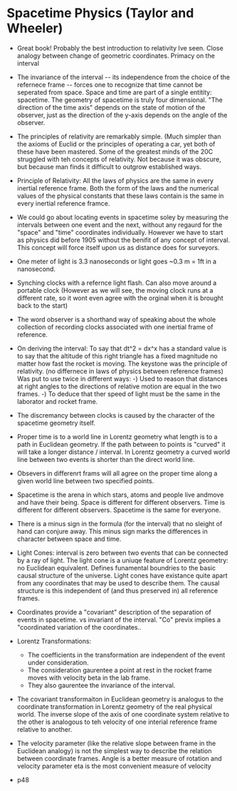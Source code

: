 # Spacetime Physics (Taylor and Wheeler)

- Great book! Probably the best introduction to relativity Ive seen. 
  Close analogy between change of geometric coordinates.
  Primacy on the interval

- The invariance of the interval -- its independence from the choice of the refernece frame -- forces one to recognize that time cannot be seperated from space. Space and time are part of a single entitity: spacetime. The geometry of spacetime is truly four dimensional. "The direction of the time axis" depends on the state of motion of the observer, just as the direction of the y-axis depends on the angle of the observer.

- The principles of relativity are remarkably simple. (Much simpler than the axioms of Euclid or the principles of operating a car, yet both of these have been mastered.  Some of the greatest minds of the 20C struggled with teh concepts of relativity. Not because it was obscure, but because man finds it difficult to outgrow established ways.

- Principle of Relativity: All the laws of physics are the same in every inertial reference frame. Both the form of the laws and the numerical values of the physical constants that these laws contain is the same in every inertial reference framce.

- We could go about locating events in spacetime soley by measuring the intervals between one event and the next, without any regaurd for the "space" and "time" coordinates individually. However we have to start as physics did before 1905 without the benifit of any concept of interval. This concept will force itself upon us as distance does for surveyors.

- One meter of light is 3.3 nanoseconds or light goes ~0.3 m = 1ft in a nanosecond.

- Synching clocks with a refernce light flash.  Can also move around a portable clock (However as we will see, the moving clock runs at a different rate, so it wont even agree with the orginal when it is brought back to the start)

- The word observer is a shorthand way of speaking about the whole collection of recording clocks associated with one inertial frame of reference.

- On deriving the interval: To say that dt^2 = dx^x has a standard value is to say that the altitude of this right triangle has a fixed magnitude no matter how fast the rocket is moving.
  The keystone was the principle of relativity. (no differnece in laws of physics between reference frames)
  Was put to use twice in different ways:
      -) Used to reason that distances at right angles to the directions of relative motion are equal in the two frames.
      -) To deduce that ther speed of light must be the same in the laborator and rocket frame.

- The discremancy between clocks is caused by the character of the spacetime geometry itself.

- Proper time is to a world line in Lorentz geometry what length is to a path in Euclidean geometry.
  If the path between to points is "curved" it will take a longer distance / interval.
  In Lorentz geometry a curved world line between two events is shorter than the direct world line.

- Obsevers in differenrt frams will all agree on the proper time along a given world line between two specified points.

- Spacetime is the arena in which stars, atoms and people live andmove and have their being. Space is different for different observers. Time is different for different observers. Spacetime is the same for everyone.

- There is a minus sign in the formula (for the interval) that no sleight of hand can conjure away. This minus sign marks the differences in character between space and time.

- Light Cones: interval is zero between two events that can be connected by a ray of light. The light cone is a uniuqe feature of Lorentz geometry: no Euclidean equivalent.
  Defines funamental boundries to the basic causal structure of the universe.
  Light cones have existance quite apart from any coordinates that may be used to describe them.
  The causal structure is this independent of (and thus preserved in) all reference frames.

- Coordinates provide a "covariant" description of the separation of events in spacetime. vs invariant of the interval.
  "Co" previx implies a "coordinated variation of the coordinates..

- Lorentz Transformations:
  - The coefficients in the transformation are independent of the event under consideration.
  - The consideration gaurentee a point at rest in the rocket frame moves with velocity beta in the lab frame.
  - They also gaurentee the invariance of the interval.

- The covariant transformaiton in Euclidean geometry is analogus to the coordinate transformation in Lorentz geometry of the real physical world.
  The inverse slope of the axis of one coordinate system relative to the other is analogous to teh velocity of one interial reference frame relative to another.

- The velocity parameter (like the relative slope between frame in the Euclidean analogy) is not the simplest way to describe the relation between coordinate frames.
  Angle is a better measure of rotation and velocity parameter eta is the most convenient measure of velocity

- p48
      

 